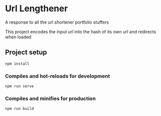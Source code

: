 # Url Lengthener

A response to all the url shortener portfolio stuffers

This project encodes the input url into the hash of its own url and redirects when loaded

## Project setup
```
npm install
```

### Compiles and hot-reloads for development
```
npm run serve
```

### Compiles and minifies for production
```
npm run build
```
